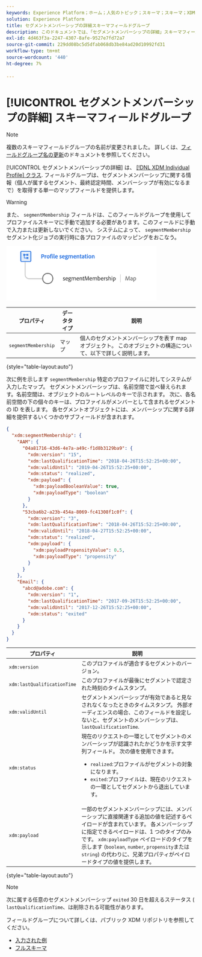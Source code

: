 ```yaml
---
keywords: Experience Platform；ホーム；人気のトピック；スキーマ；スキーマ；XDM；個々のプロファイル；フィールド；スキーマ；スキーマ；スキーマ；セグメント；segmentMembership；セグメントメンバーシップ；スキーマデザイン；マップ；マップ；
solution: Experience Platform
title: セグメントメンバーシップの詳細スキーマフィールドグループ
description: このドキュメントでは、「セグメントメンバーシップの詳細」スキーマフィールドグループの概要を説明します。
exl-id: 4d463f3a-2247-4307-8afe-9527e7fd72a7
source-git-commit: 229dd08bc5d5dfab068db3be84ad20d10992fd31
workflow-type: tm+mt
source-wordcount: '440'
ht-degree: 7%

---
```



# [!UICONTROL セグメントメンバーシップの詳細] スキーマフィールドグループ

>[!NOTE]
>
>複数のスキーマフィールドグループの名前が変更されました。 詳しくは、[フィールドグループ名の更新](../name-updates.md)のドキュメントを参照してください。

[!UICONTROL セグメントメンバーシップの詳細] は、 [[!DNL XDM Individual Profile] クラス](../../classes/individual-profile.md). フィールドグループは、セグメントメンバーシップに関する情報（個人が属するセグメント、最終認定時間、メンバーシップが有効になるまで）を取得する単一のマップフィールドを提供します。

>[!WARNING]
>
>また、 `segmentMembership` フィールドは、このフィールドグループを使用してプロファイルスキーマに手動で追加する必要があります。このフィールドに手動で入力または更新しないでください。 システムによって、 `segmentMembership` セグメント化ジョブの実行時に各プロファイルのマッピングをおこなう。

<img src="../../images/data-types/profile-segmentation.png" width="400" /><br />

| プロパティ | データタイプ | 説明 |
| --- | --- | --- |
| `segmentMembership` | マップ | 個人のセグメントメンバーシップを表す map オブジェクト。 このオブジェクトの構造について、以下で詳しく説明します。 |

{style="table-layout:auto"}

次に例を示します `segmentMembership` 特定のプロファイルに対してシステムが入力したマップ。 セグメントメンバーシップは、名前空間で並べ替えられます。名前空間は、オブジェクトのルートレベルのキーで示されます。 次に、各名前空間の下の個々のキーは、プロファイルがメンバーとして含まれるセグメントの ID を表します。 各セグメントオブジェクトには、メンバーシップに関する詳細を提供するいくつかのサブフィールドが含まれます。

```json
{
  "xdm:segmentMembership": {
    "AAM": {
      "04a81716-43d6-4e7a-a49c-f1d8b3129ba9": {
        "xdm:version": "15",
        "xdm:lastQualificationTime": "2018-04-26T15:52:25+00:00",
        "xdm:validUntil": "2019-04-26T15:52:25+00:00",
        "xdm:status": "realized",
        "xdm:payload": {
          "xdm:payloadBooleanValue": true,
          "xdm:payloadType": "boolean"
        }
      },
      "53cba6b2-a23b-454a-8069-fc41308f1c0f": {
        "xdm:version": "3",
        "xdm:lastQualificationTime": "2018-04-26T15:52:25+00:00",
        "xdm:validUntil": "2018-04-27T15:52:25+00:00",
        "xdm:status": "realized",
        "xdm:payload": {
          "xdm:payloadPropensityValue": 0.5,
          "xdm:payloadType": "propensity"
        }
      }
    },
    "Email": {
      "abcd@adobe.com": {
        "xdm:version": "1",
        "xdm:lastQualificationTime": "2017-09-26T15:52:25+00:00",
        "xdm:validUntil": "2017-12-26T15:52:25+00:00",
        "xdm:status": "exited"
      }
    }
  }
}
```

| プロパティ | 説明 |
| --- | --- |
| `xdm:version` | このプロファイルが適合するセグメントのバージョン。 |
| `xdm:lastQualificationTime` | このプロファイルが最後にセグメントで認定された時刻のタイムスタンプ。 |
| `xdm:validUntil` | セグメントメンバーシップが有効であると見なされなくなったときのタイムスタンプ。 外部オーディエンスの場合、このフィールドを設定しないと、セグメントのメンバーシップは、 `lastQualificationTime`. |
| `xdm:status` | 現在のリクエストの一環としてセグメントのメンバーシップが認識されたかどうかを示す文字列フィールド。 次の値を使用できます。 <ul><li>`realized`:プロファイルがセグメントの対象になります。</li><li>`exited`:プロファイルは、現在のリクエストの一環としてセグメントから退出しています。</li></ul> |
| `xdm:payload` | 一部のセグメントメンバーシップには、メンバーシップに直接関連する追加の値を記述するペイロードが含まれています。 各メンバーシップに指定できるペイロードは、1 つのタイプのみです。 `xdm:payloadType` ペイロードのタイプを示します (`boolean`, `number`, `propensity`または `string`) の代わりに、兄弟プロパティがペイロードタイプの値を提供します。 |

{style="table-layout:auto"}

>[!NOTE]
>
>次に属する任意のセグメントメンバーシップ `exited` 30 日を超えるステータス ( `lastQualificationTime`、は削除される可能性があります。

フィールドグループについて詳しくは、パブリック XDM リポジトリを参照してください。

* [入力された例](https://github.com/adobe/xdm/blob/master/components/fieldgroups/profile/profile-personal-details.example.1.json)
* [フルスキーマ](https://github.com/adobe/xdm/blob/master/components/fieldgroups/profile/profile-personal-details.schema.json)
